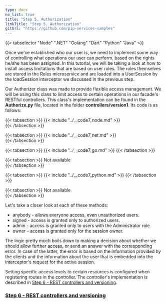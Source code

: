 ```yaml
---
type: docs
no_list: true
title: "Step 5. Authorization"
linkTitle: "Step 5. Authorization" 
gitUrl: "https://github.com/pip-services-samples"
---
```


{{< tabselector "Node" ".NET" "Golang" "Dart" "Python" "Java" >}}

Once we've established who our user is, we need to implement some way of controlling what operations our user can perform, based on the rights he/she has been assigned. In this tutorial, we will be taking a look at how to install access limitations that are based on user roles. The roles themselves are stored in the Roles microservice and are loaded into a UserSession by the loadSession interceptor we discussed in the previous step.

Our Authorizer class was made to provide flexible access management. We will be using this class to limit access to certain operations in our facade's RESTful controllers. This class's implementation can be found in the **Authorize.py** file, located in the folder **controllers/version1**. Its code is as follows:

{{< tabsection >}}
  {{< include "../__code7_node.md" >}}  
{{< /tabsection >}}

{{< tabsection >}}
  {{< include "../__code7_net.md" >}}    
{{< /tabsection >}}

{{< tabsection >}}
  {{< include "../__code7_go.md" >}}
{{< /tabsection >}}

{{< tabsection >}}
  Not available   
{{< /tabsection >}}

{{< tabsection >}}
  {{< include "../__code7_python.md" >}}
{{< /tabsection >}}

{{< tabsection >}}
  Not available  
{{< /tabsection >}}

Let's take a closer look at each of these methods:


- anybody - allows everyone access, even unauthorized users.
- signed - access is granted only to authorized users.
- admin - access is granted only to users with the Administrator role.
- owner - access is granted only for the session owner.


The logic pretty much boils down to making a decision about whether we should allow further access, or send an answer with the corresponding error. In case of the latter, the error is based on the information provided by the clients and the information about the user that is embedded into the interceptor's request for the active session.


Setting specific access levels to certain resources is configured when registering routes in the controller. The controller's implementation is described in [Step 6 - REST controllers and versioning](../step5).

<span class="hide-title-link">

### [Step 6 - REST controllers and versioning](../step5)

</span>
